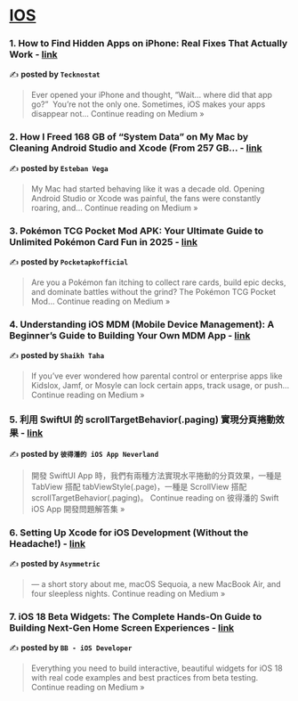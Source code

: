 
<h1><a href=https://medium.com/tag/ios/recommended target="_blank" rel="noopener noreferrer">IOS</a></h1>
<h3>1. How to Find Hidden Apps on iPhone: Real Fixes That Actually Work - <a href="https://medium.com/@bjtraders77/how-to-find-hidden-apps-on-iphone-real-fixes-that-actually-work-b0dfb192d8db?source=rss------ios-5" target="_blank" rel="noopener noreferrer">link</a></h3>

✍️ **posted by `Tecknostat`**

<blockquote>Ever opened your iPhone and thought, “Wait… where did that app go?”
 You’re not the only one. Sometimes, iOS makes your apps disappear not…
Continue reading on Medium »</blockquote>

<h3>2.  How I Freed 168 GB of “System Data” on My Mac by Cleaning Android Studio and Xcode (From 257 GB… - <a href="https://medium.com/@iestebanvega1/how-i-freed-168-gb-of-system-data-on-my-mac-by-cleaning-android-studio-and-xcode-from-257-gb-80a3276d29ef?source=rss------ios-5" target="_blank" rel="noopener noreferrer">link</a></h3>

✍️ **posted by `Esteban Vega`**

<blockquote>My Mac had started behaving like it was a decade old. Opening Android Studio or Xcode was painful, the fans were constantly roaring, and…
Continue reading on Medium »</blockquote>

<h3>3. Pokémon TCG Pocket Mod APK: Your Ultimate Guide to Unlimited Pokémon Card Fun in 2025 - <a href="https://medium.com/@pocketapkofficial/pok%C3%A9mon-tcg-pocket-mod-apk-your-ultimate-guide-to-unlimited-pok%C3%A9mon-card-fun-in-2025-5109c39d0cc4?source=rss------ios-5" target="_blank" rel="noopener noreferrer">link</a></h3>

✍️ **posted by `Pocketapkofficial`**

<blockquote>Are you a Pokémon fan itching to collect rare cards, build epic decks, and dominate battles without the grind? The Pokémon TCG Pocket Mod…
Continue reading on Medium »</blockquote>

<h3>4. Understanding iOS MDM (Mobile Device Management): A Beginner’s Guide to Building Your Own MDM App - <a href="https://medium.com/@tshaikh118/understanding-ios-mdm-mobile-device-management-a-beginners-guide-to-building-your-own-mdm-app-503a872124dc?source=rss------ios-5" target="_blank" rel="noopener noreferrer">link</a></h3>

✍️ **posted by `Shaikh Taha`**

<blockquote>If you’ve ever wondered how parental control or enterprise apps like Kidslox, Jamf, or Mosyle can lock certain apps, track usage, or push…
Continue reading on Medium »</blockquote>

<h3>5. 利用 SwiftUI 的 scrollTargetBehavior(.paging) 實現分頁捲動效果 - <a href="https://medium.com/%E5%BD%BC%E5%BE%97%E6%BD%98%E7%9A%84-swift-ios-app-%E9%96%8B%E7%99%BC%E5%95%8F%E9%A1%8C%E8%A7%A3%E7%AD%94%E9%9B%86/%E5%88%A9%E7%94%A8-swiftui-%E7%9A%84-scrolltargetbehavior-paging-%E5%AF%A6%E7%8F%BE%E5%88%86%E9%A0%81%E6%8D%B2%E5%8B%95%E6%95%88%E6%9E%9C-ba2094025909?source=rss------ios-5" target="_blank" rel="noopener noreferrer">link</a></h3>

✍️ **posted by `彼得潘的 iOS App Neverland`**

<blockquote>開發 SwiftUI App 時，我們有兩種方法實現水平捲動的分頁效果，一種是 TabView 搭配 tabViewStyle(.page)，一種是 ScrollView 搭配 scrollTargetBehavior(.paging)。
Continue reading on 彼得潘的 Swift iOS App 開發問題解答集 »</blockquote>

<h3>6. Setting Up Xcode for iOS Development (Without the Headache!) - <a href="https://medium.com/@asymmetric_97099/setting-up-xcode-for-ios-development-without-the-headache-f515e6697e2d?source=rss------ios-5" target="_blank" rel="noopener noreferrer">link</a></h3>

✍️ **posted by `Asymmetric`**

<blockquote>— a short story about me, macOS Sequoia, a new MacBook Air, and four sleepless nights.
Continue reading on Medium »</blockquote>

<h3>7. iOS 18 Beta Widgets: The Complete Hands-On Guide to Building Next-Gen Home Screen Experiences - <a href="https://medium.com/@bhumibhuva18/ios-18-beta-widgets-the-complete-hands-on-guide-to-building-next-gen-home-screen-experiences-184a39961707?source=rss------ios-5" target="_blank" rel="noopener noreferrer">link</a></h3>

✍️ **posted by `BB - iOS Developer`**

<blockquote>Everything you need to build interactive, beautiful widgets for iOS 18 with real code examples and best practices from beta testing.
Continue reading on Medium »</blockquote>

